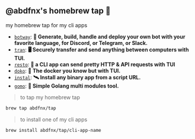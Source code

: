 @abdfnx's homebrew tap 🍺
---

my homebrew tap for my cli apps

* [`botway`](https://github.com/abdfnx/botway): **🤖 Generate, build, handle and deploy your own bot with your favorite language, for Discord, or Telegram, or Slack.**
* [`tran`](https://github.com/abdfnx/tran): **🖥️ Securely transfer and send anything between computers with TUI.**
* [`resto`](https://github.com/abdfnx/resto): **🔗 a CLI app can send pretty HTTP & API requests with TUI**
* [`doko`](https://github.com/abdfnx/doko): **🐳 The docker you know but with TUI.**
* [`instal`](https://github.com/abdfnx/instal): **🛰️ Install any binary app from a script URL.**
* [`gomo`](https://github.com/abdfnx/gomo): **📐 Simple Golang multi modules tool.**

> to tap my homebrew tap

```bash
brew tap abdfnx/tap
```

> to install one of my cli apps

```bash
brew install abdfnx/tap/cli-app-name
```
